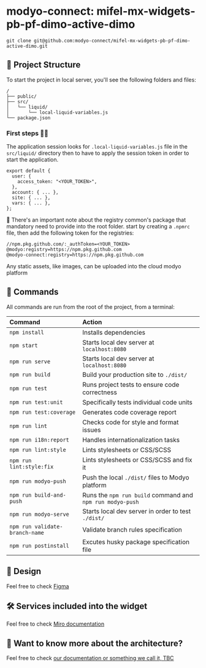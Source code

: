 # modyo-connect: mifel-mx-widgets-pb-pf-dimo-active-dimo

```
git clone git@github.com:modyo-connect/mifel-mx-widgets-pb-pf-dimo-active-dimo.git
```

## 🚀 Project Structure

To start the project in local server, you'll see the following folders and files:

```
/
├── public/
├── src/
│   └── liquid/
│       └── local-liquid-variables.js
└── package.json
```

### First steps 👟👟

The application session looks for `.local-liquid-variables.js` file in the `src/liquid/` directory then to have to apply the session token in order to start the application.

```
export default {
  user: {
    access_token: "<YOUR_TOKEN>",
  },
  account: { ... },
  site: { ... },
  vars: { ... },
};
```

🤚 There's an important note about the registry common's package that mandatory need to provide into the root folder. start by creating a `.npmrc` file, then add the following token for the registries:

```
//npm.pkg.github.com/:_authToken=<YOUR_TOKEN>
@modyo:registry=https://npm.pkg.github.com
@modyo-connect:registry=https://npm.pkg.github.com
```

Any static assets, like images, can be uploaded into the cloud modyo platform

## 🧞 Commands

All commands are run from the root of the project, from a terminal:

| Command                       | Action                                                    |
| :---------------------        | :-----------------------------------------------          |
| `npm install`                 | Installs dependencies                                     |
| `npm start`                   | Starts local dev server at `localhost:8080`               |
| `npm run serve`               | Starts local dev server at `localhost:8080`               |
| `npm run build`               | Build your production site to `./dist/`                   |
| `npm run test`                | Runs project tests to ensure code correctness             |
| `npm run test:unit`           | Specifically tests individual code units                  |
| `npm run test:coverage`       | Generates code coverage report                            |
| `npm run lint`                | Checks code for style and format issues                   |
| `npm run i18n:report`         | Handles internationalization tasks                        |
| `npm run lint:style`          | Lints stylesheets or CSS/SCSS                             |
| `npm run lint:style:fix`      | Lints stylesheets or CSS/SCSS and fix it                  |
| `npm run modyo-push`          | Push the local `./dist/` files to Modyo platform          |
| `npm run build-and-push`      | Runs the `npm run build` command and  `npm run modyo-push`|
| `npm run modyo-serve`         | Starts local dev server in order to test `./dist/`        |
| `npm run validate-branch-name`| Validate branch rules specification                       |
| `npm run postinstall`         | Excutes husky package specification file                  |

## 🎨 Design
Feel free to check [Figma](https://www.figma.com/file/eWEYBtvr6T1PVeScE5BbLB/%F0%9F%A7%A9-DS-%7C-Mifel-2022?node-id=16%3A129&t=5Jw3S8uOn7fqg8RK-0|https://www.figma.com/file/eWEYBtvr6T1PVeScE5BbLB/%F0%9F%A7%A9-DS-%7C-Mifel-2022?node-id=16%3A129&t=5Jw3S8uOn7fqg8RK-0|smart-link)

## 🛠️ Services included into the widget
Feel free to check [Miro documentation](https://miro.com/app/board/uXjVM4PpWqc=/?moveToWidget=3458764558837164706&cot=14|https://miro.com/app/board/uXjVM4PpWqc=/?moveToWidget=3458764558837164706&cot=14|smart-link)

## 👀 Want to know more about the architecture?
Feel free to check [our documentation or something we call it, TBC](https://www.figma.com/file/qKPXoJC8n498wpVhsKGzVg/TBC-%7C-DiMo-(Copy)?type=whiteboard&node-id=1520-47041&t=yRcpe7T1QN26Nuge-0)
